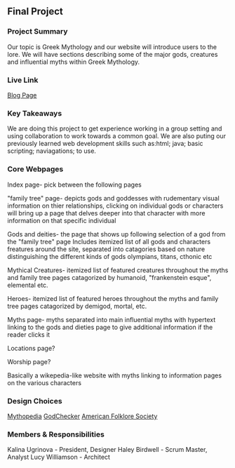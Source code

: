 ## Final Project

### Project Summary

Our topic is Greek Mythology and our website will introduce users to the lore. We will have sections describing some of the major gods, creatures and influential myths within Greek Mythology.

### Live Link

[Blog Page](https://kugrinov.github.io/group-venus-violets/)

### Key Takeaways

We are doing this project to get experience working in a group setting and using collaboration to work towards a common goal. We are also puting our previously learned web development skills such as:html; java; basic scripting; naviagations; to use.

### Core Webpages

Index page- pick between the following pages

"family tree" page- depicts gods and goddesses with rudementary visual information on thier relationships, clicking on individual gods or characters will bring up a page that delves deeper into that character with more information on that specific individual

Gods and deities- the page that shows up following selection of a god from the "family tree" page Includes itemized list of all gods and characters freatures around the site, separated into catagories based on nature distinguishing the different kinds of gods olympians, titans, cthonic etc

Mythical Creatures- itemized list of featured creatures throughout the myths and family tree pages catagorized by humanoid, "frankenstein esque", elemental etc.

Heroes- itemized list of featured heroes throughout the myths and family tree pages catagorized by demigod, mortal, etc.

Myths page- myths separated into main influential myths with hypertext linking to the gods and dieties page to give additional information if the reader clicks it

Locations page?

Worship page?

Basically a wikepedia-like website with myths linking to information pages on the various characters

### Design Choices

[Mythopedia](https://mythopedia.com/)
[GodChecker](https://www.godchecker.com/)
[American Folklore Society](https://americanfolkloresociety.org/)

### Members & Responsibilities

Kalina Ugrinova - President, Designer
Haley Birdwell - Scrum Master, Analyst
Lucy Williamson - Architect
